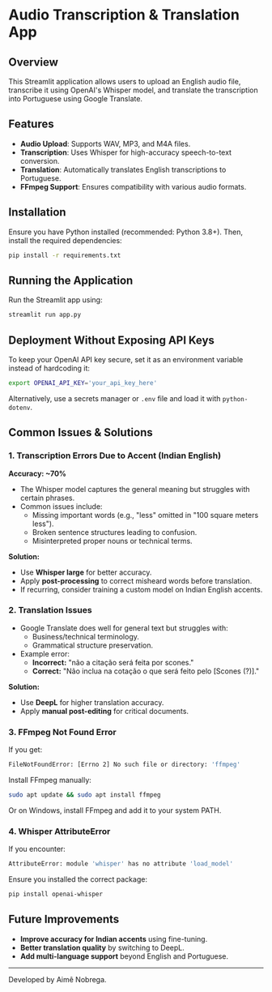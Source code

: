 # Audio Transcription & Translation App

## Overview
This Streamlit application allows users to upload an English audio file, transcribe it using OpenAI's Whisper model, and translate the transcription into Portuguese using Google Translate.

## Features
- **Audio Upload**: Supports WAV, MP3, and M4A files.
- **Transcription**: Uses Whisper for high-accuracy speech-to-text conversion.
- **Translation**: Automatically translates English transcriptions to Portuguese.
- **FFmpeg Support**: Ensures compatibility with various audio formats.

## Installation
Ensure you have Python installed (recommended: Python 3.8+). Then, install the required dependencies:

```sh
pip install -r requirements.txt
```

## Running the Application
Run the Streamlit app using:

```sh
streamlit run app.py
```

## Deployment Without Exposing API Keys
To keep your OpenAI API key secure, set it as an environment variable instead of hardcoding it:

```sh
export OPENAI_API_KEY='your_api_key_here'
```

Alternatively, use a secrets manager or `.env` file and load it with `python-dotenv`.

## Common Issues & Solutions
### 1. **Transcription Errors Due to Accent (Indian English)**
**Accuracy: ~70%**
- The Whisper model captures the general meaning but struggles with certain phrases.
- Common issues include:
  - Missing important words (e.g., "less" omitted in "100 square meters less").
  - Broken sentence structures leading to confusion.
  - Misinterpreted proper nouns or technical terms.

**Solution:**
- Use **Whisper large** for better accuracy.
- Apply **post-processing** to correct misheard words before translation.
- If recurring, consider training a custom model on Indian English accents.

### 2. **Translation Issues**
- Google Translate does well for general text but struggles with:
  - Business/technical terminology.
  - Grammatical structure preservation.
- Example error:
  - **Incorrect:** "não a citação será feita por scones."
  - **Correct:** "Não inclua na cotação o que será feito pelo [Scones (?)]."

**Solution:**
- Use **DeepL** for higher translation accuracy.
- Apply **manual post-editing** for critical documents.

### 3. **FFmpeg Not Found Error**
If you get:

```sh
FileNotFoundError: [Errno 2] No such file or directory: 'ffmpeg'
```
Install FFmpeg manually:

```sh
sudo apt update && sudo apt install ffmpeg
```
Or on Windows, install FFmpeg and add it to your system PATH.

### 4. **Whisper AttributeError**
If you encounter:

```sh
AttributeError: module 'whisper' has no attribute 'load_model'
```
Ensure you installed the correct package:

```sh
pip install openai-whisper
```

## Future Improvements
- **Improve accuracy for Indian accents** using fine-tuning.
- **Better translation quality** by switching to DeepL.
- **Add multi-language support** beyond English and Portuguese.

---
Developed by Aimê Nobrega.

